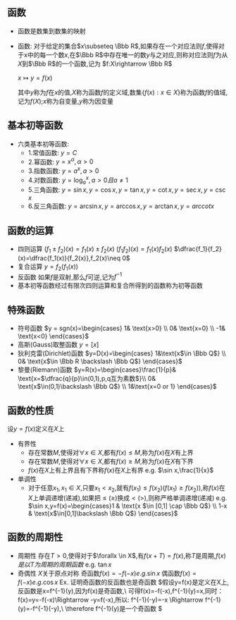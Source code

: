 ## 函数
- 函数是数集到数集的映射
- 函数: 对于给定的集合$x\subseteq \Bbb R$,如果存在一个对应法则$f$,使得对于x中的每一个数$x$,在$\Bbb R$中存在唯一的数$y$与之对应,则称对应法则$f$为从$X$到$\Bbb R$的一个函数,记为
  $f:X\rightarrow \Bbb R$

  $x \mapsto y = f(x)$

  其中$y​$称为$f​$在$x​$的值,$X​$称为函数$f​$的定义域,数集$\{f(x):x \in X\}​$称为函数$f​$的值域,记为$f(X)​$;$x​$称为自变量,$y​$称为因变量
## 基本初等函数
- 六类基本初等函数:
  - 1.常值函数: $y = C$
  - 2.幂函数: $y = x^{\alpha},\alpha > 0$
  - 3.指数函数: $y = a^{x},a>0$
  - 4.对数函数: $y = \log_{a}^{x},a>0且a\neq 1$
  - 5.三角函数: $y=\sin x,y=\cos x,y=\tan x,y=\cot x,y=\sec x,y=\csc x$
  - 6.反三角函数: $y=\arcsin x,y=\arccos x,y =\arctan x,y=arccot x$
## 函数的运算
- 四则运算
  $(f_1\pm f_2)(x)=f_1(x)\pm f_2(x)$
  $(f_1f_2)(x)=f_1(x)f_2(x)$
  $\dfrac{f_1}{f_2}(x)=\dfrac{f_1(x)}{f_2(x)},f_2(x)\neq 0$
- 复合运算
  $y=f_2(f_1(x))$
- 反函数
  如果$f$是双射,那么$f$可逆,记为$f^{-1}$
- 基本初等函数经过有限次四则运算和复合所得到的函数称为初等函数
## 特殊函数
- 符号函数
  $y = sgn(x)=\begin{cases} 1& \text{x>0} \\ 0& \text{x=0} \\ -1& \text{x<0}  \end{cases}$
- 高斯(Gauss)取整函数
  $y=[x]$
- 狄利克雷(Dirichlet)函数
  $y=D(x)=\begin{cases} 1&\text{x$\in \Bbb Q$} \\ 0& \text{x$\in \Bbb R \backslash \Bbb Q$} \end{cases}$
- 黎曼(Riemann)函数
  $y=R(x)=\begin{cases}\frac{1}{p}& \text{x=$\dfrac{q}{p}\in(0,1),p,q互为素数$}\\ 0& \text{x$\in(0,1)\backslash \Bbb Q$} \\ 1&\text{x=0 or 1} \end{cases}$
## 函数的性质
设$y=f(x)$定义在$X$上

- 有界性
  - 存在常数$M$,使得对$\forall x\in X$,都有$f(x)\leq M$,称为$f(x)$在$X$有上界
  - 存在常数$M$,使得对$\forall x\in X$,都有$f(x)\geq M$,称为$f(x)$在$X$有下界
  - $f(x)$在$X$上有上界且有下界称$f(x)$在$X$上有界
    e.g. $\sin x,\frac{1}{x}$
- 单调性
  - 对于任意$x_1,x_1\in X$,只要$x_1<x_2$,就有$f(x_1)\leq f(x_2)(f(x_1)\geq f(x_2))$,称$f(x)$在$X$上单调递增(递减),如果把$\leq(\geq)$换成$<(>)$,则称严格单调递增(递减)
    e.g. $\sin x,y=f(x)=\begin{cases}1 & \text{x $\in [0,1] \cap \Bbb Q$} \\ 1-x & \text{x$\in[0,1]\backslash \Bbb Q$} \end{cases}$
## 函数的周期性
- 周期性
	存在$T>0$,使得对于$\forallx \in X$,有$f(x+T)=f(x)$,称$T$是周期,$f(x)是以T为周期的周期函数$
	e.g. $\tan x$
- 奇偶性
	$X$关于原点对称
	奇函数$f(x)=-f(-x)	e.g. \sin x$
	偶函数$f(x)=f(-x)	e.g. \cos x$
	Ex. 证明奇函数的反函数也是奇函数
	$假设y=f(x)是定义在X上,反函数是x=f^{-1}(y),因为f(x)是奇函数,\\ 可得f(x)=-f(-x),f^{-1}(y)=x,同时：f(x)=y=-f(-x)\Rightarrow -y=f(-x),所以: f^{-1}(-y)=-x \Rightarrow f^{-1}(y)=-f^{-1}(-y),\\ \therefore f^{-1}(y)是一个奇函数 $